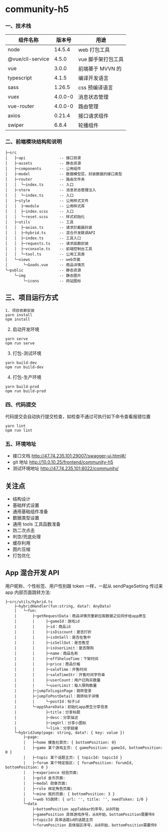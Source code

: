 # community-h5

### 一、技术栈

| 组件名称         | 版本号  | 用途               |
| ---------------- | ------- | ------------------ |
| node             | 14.5.4  | web 打包工具       |
| @vue/cli-service | 4.5.0   | vue 脚手架打包工具 |
| vue              | 3.0.0   | 前端基于 MVVN 的   |
| typescript       | 4.1.5   | 编译开发语言       |
| sass             | 1.26.5  | css 预编译语言     |
| vuex             | 4.0.0-0 | 消息状态管理       |
| vue-router       | 4.0.0-0 | 路由管理           |
| axios            | 0.21.4  | 接口请求组件       |
| swiper           | 6.8.4   | 轮播组件           |

### 二、前端模块结构和说明

```
├─src
│   ├─api               -- 接口目录
│   ├─assets            -- 静态资源
│   ├─components        -- 公用组件
│   ├─model             -- 数据模型层，封装数据的接口类型
│   ├─router            -- 路由文件夹
│   │  └─index.ts       -- 入口
│   ├─store             -- 消息状态管理注入
│   │  └─index.ts       -- 入口
│   ├─style             -- 公用样式文件
│   │  ├─module         -- 公用样式库
│   │  ├─index.scss     -- 入口
│   │  └─reset.scss     -- 样式初始化
│   ├─utils             -- 工具
│   │  ├─axios.ts       -- 请求拦截器封装
│   │  ├─hybrid.ts      -- 混合开发联调API
│   │  ├─index.ts       -- 工具入口
│   │  ├─requests.ts    -- 请求函数封装
│   │  ├─vconsole.ts    -- 前端控制台工具
│   │  └─tool.ts        -- 公用工具类
│   └─views             -- web页面
│       └─Goods.vue     -- 商品详情页
└─public                -- 静态资源
    └─img               -- 静态图片
        └─icons         -- 网站图标
```

## 三、项目运行方式

```
1. 项目依赖安装
yarn install
npm install
```

2. 启动开发环境

```
yarn serve
npm run serve
```

3. 打包-测试环境

```
yarn build-dev
npm run build-dev
```

4. 打包-生产环境

```
yarn build-prod
npm run build-prod
```

### 四、代码提交

代码提交会自动执行提交检查，如检查不通过可执行如下命令查看报错位置

```
yarn lint
npm run lint
```

### 五、环境地址

- 接口文档
  http://47.74.235.101:29007/swagger-ui.html#/
- git 地址
  http://10.0.10.25/frontend/community-h5
- 测试环境地址
  http://47.74.235.101:8022/community/

## 关注点

- 结构设计
- 基础样式设置
- 通用基础组件准备
- 数据类型设置
- 通用 tools 工具函数准备
- 防二次点击
- 判空/兜底处理
- 缓存利用
- 图片压缩
- 打包优化

## App 混合开发 API

用户昵称、个性标签、用户性别跟 token 一样，一起从 sendPageSetting 传过来
app 内部页面跳转方法:

```
├─src/utils/hybrid.ts
    ├─hybridHandler(fun:string, data?: AnyData)
    |   └─fun:
    |       ├─getRequestData：商品详情页重新拉取数据之后同步给app原生
    |       |     ├─gameId：游戏id
    |       |     ├─id：商品id
    |       |     ├─isDiscount：是否打折
    |       |     ├─isOnSell：是否在售中
    |       |     ├─isSellOut：是否售空
    |       |     ├─isUserLimit：是否限购
    |       |     ├─name：商品名称
    |       |     ├─offShelveTime：下架时间
    |       |     ├─price：商品价格
    |       |     ├─saleTime：开售时间
    |       |     ├─saleTimeStr：开售时间字符串
    |       |     ├─userCount：用户已购买数量
    |       |     └─userLimit：每人限购数量
    |       ├─jumpTolLoginPage：跳转登录
    |       ├─jumpToPostDetail：跳转帖子详情
    |       |     └─postId：帖子id
    |       └─appShareData：初始化app原生分享信息
    |             ├─title：分享标题
    |             ├─desc：分享描述
    |             ├─imgUrl：分享小图标
    |             └─link：分享链接
    └─hybridJump(page: string, data?: { key: value })
        ├─page:
        |   ├─home 摸鱼社首页: { bottomPosition: 0}
        |   ├─game 某个游戏主页: { gamePosition: gameId, bottomPosition: 0 }
        |   ├─topic 某个话题主页: { topicId: topicId }
        |   ├─forum 某个特定版区: { forumPosition: forumId, bottomPosition: 0 }
        |   ├─experience 经验页面:
        |   ├─gold 金币页面:
        |   ├─medal 勋章页面:
        |   ├─role 绑定角色页面:
        |   └─mine 我的页面: { bottomPosition: 3 }
        |   └─web h5跳转: { url: '', title: '', needToken: 1/0 }
        └─data
            ├─bottomPosition appTabbar的序号，从0开始
            ├─gamePosition 具体游戏序号，从0开始，bottomPosition需要传0
            ├─topicId 具体话题id的话题主页
            └─forumPosition 具体版区序号，从0开始，bottomPosition需要传0
```
